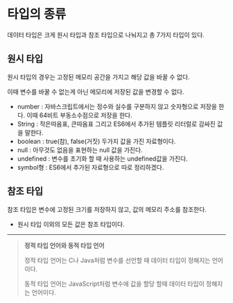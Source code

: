 # 타입의 종류

데이터 타입은 크게 원시 타입과 참조 타입으로 나눠지고 총 7가지 타입이 있다.



## 원시 타입

원시 타입의 경우는 고정된 메모리 공간을 가지고 해당 값을 바꿀 수 없다.

이때 변수를 바꿀 수 없는게 아닌 메모리에 저장된 값을 변경할 수 없다.

- number : 자바스크립트에서는 정수와 실수를 구분하지 않고 숫자형으로 저장을 한다. 이때 64비트 부동소수점으로 저장을 한다.
- String : 작은따옴표, 큰따옴표 그리고 ES6에서 추가된 템플릿 리터럴로 감싸진 값을 말한다.
- boolean : true(참), false(거짓) 두가지 값을 가진 자료형이다.
- null : 아무것도 없음을 표현하는 null 값을 가진다.
- undefined : 변수를 초기화 할 때 사용하는 undefined값을 가진다.
- symbol형 : ES6에서 추가된 자료형으로 따로 정리하겠다.



## 참조 타입

참조 타입은 변수에 고정된 크기를 저장하지 않고, 값의 메모리 주소를 참조한다.

- 원시 타입 이외의 모든 값은 참조 타입이다.



---

> **정적 타입 언어와 동적 타입 언어**
>
> 정적 타입 언어는 C나 Java처럼 변수를 선언할 때 데이터 타입이 정해지는 언어이다.
>
> 동적 타입 언어는 JavaScript처럼 변수에 값을 할당 할때 데이터 타입이 정해지는 언어이다.